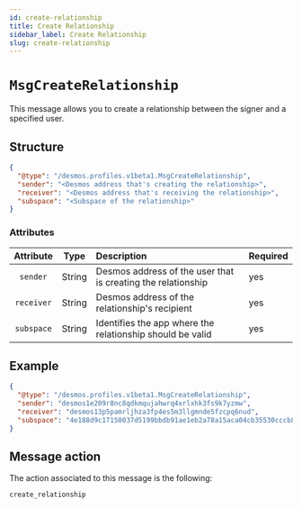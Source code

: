```yaml
---
id: create-relationship
title: Create Relationship
sidebar_label: Create Relationship
slug: create-relationship
---
```


# `MsgCreateRelationship`
This message allows you to create a relationship between the signer and a specified user.

## Structure
```json
{
  "@type": "/desmos.profiles.v1beta1.MsgCreateRelationship",
  "sender": "<Desmos address that's creating the relationship>",
  "receiver": "<Desmos address that's receiving the relationship>",
  "subspace": "<Subspace of the relationship>"
}      
```

### Attributes
| Attribute | Type | Description | Required |
| :-------: | :----: | :-------- | :------- |
| `sender`  | String | Desmos address of the user that is creating the relationship | yes |
| `receiver`| String | Desmos address of the relationship's recipient | yes |
| `subspace`| String | Identifies the app where the relationship should be valid | yes |

## Example

````json
{
  "@type": "/desmos.profiles.v1beta1.MsgCreateRelationship",
  "sender": "desmos1e209r8nc8qdkmqujahwrq4xrlxhk3fs9k7yzmw",
  "receiver": "desmos13p5pamrljhza3fp4es5m3llgmnde5fzcpq6nud",
  "subspace": "4e188d9c17150037d5199bbdb91ae1eb2a78a15aca04cb35530cccb81494b36e"
}    
````

## Message action
The action associated to this message is the following: 

```
create_relationship
```
